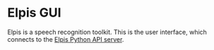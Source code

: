 # Elpis GUI

Elpis is a speech recognition toolkit. This is the user interface, which connects to the [Elpis Python API server](https:/github.com/CoEDL/elpis).